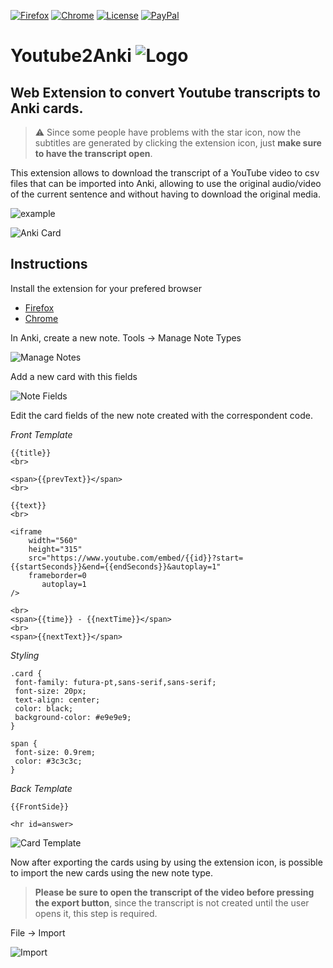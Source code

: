 [![Firefox](https://img.shields.io/amo/v/youtube2anki.svg?label=Firefox)](https://addons.mozilla.org/en-US/firefox/addon/youtube2anki/)
[![Chrome](https://img.shields.io/chrome-web-store/v/boebbbjmbikafafhoelhdjeocceddngi.svg?color=%234A88EE&label=Chrome)](https://chrome.google.com/webstore/detail/youtube2anki/boebbbjmbikafafhoelhdjeocceddngi)
[![License](https://img.shields.io/github/license/dobladov/youtube2anki.svg?color=%23B70000)](https://github.com/dobladov/youtube2Anki/blob/master/LICENSE)
[![PayPal](https://img.shields.io/badge/Support%20this%20project-PayPal-009CDE.svg)](https://www.paypal.me/dobladov)

# Youtube2Anki ![Logo](https://github.com/dobladov/youtube2Anki/raw/master/src/icons/icon48.png)

## Web Extension to convert **Youtube transcripts** to **Anki cards**.

> :warning: Since some people have problems with the star icon, now the subtitles are generated by clicking the extension icon, just **make sure to have the transcript open**.

This extension allows to download the transcript of a YouTube video to csv files that can be imported into Anki, allowing to use the original audio/video of the current sentence and without having to download the original media.

![example](https://user-images.githubusercontent.com/1938043/60365436-00b80380-99e9-11e9-8524-02916a2619a9.gif)

![Anki Card](https://user-images.githubusercontent.com/1938043/59226287-ebfb0380-8bd2-11e9-8f11-0ef5bd789801.png)


## Instructions

Install the extension for your prefered browser

+ [Firefox](https://addons.mozilla.org/en-US/firefox/addon/youtube2anki/)
+ [Chrome](https://chrome.google.com/webstore/detail/youtube2anki/boebbbjmbikafafhoelhdjeocceddngi)

In Anki, create a new note. Tools -> Manage Note Types

![Manage Notes](https://user-images.githubusercontent.com/1938043/59226841-2a44f280-8bd4-11e9-89f4-b402e818ead8.png)

Add a new card with this fields

![Note Fields](https://user-images.githubusercontent.com/1938043/60300182-b7a37900-992e-11e9-9fe1-3979ab2b6328.png)

Edit the card fields of the new note created with the correspondent code.

*Front Template*
```
{{title}}
<br>

<span>{{prevText}}</span>
<br>

{{text}}
<br>

<iframe
    width="560"
    height="315"
    src="https://www.youtube.com/embed/{{id}}?start={{startSeconds}}&end={{endSeconds}}&autoplay=1"
    frameborder=0
       autoplay=1
/>

<br>
<span>{{time}} - {{nextTime}}</span>
<br>
<span>{{nextText}}</span>
```

*Styling*
```
.card {
 font-family: futura-pt,sans-serif,sans-serif;
 font-size: 20px;
 text-align: center;
 color: black;
 background-color: #e9e9e9;
}

span {
 font-size: 0.9rem;
 color: #3c3c3c;
}

```
*Back Template*
```
{{FrontSide}}

<hr id=answer>
```

![Card Template](https://user-images.githubusercontent.com/1938043/60300373-254fa500-992f-11e9-8171-85ece52f63cf.png)


Now after exporting the cards using by using the extension icon, is possible to import the new cards using the new note type.

> **Please be sure to open the transcript of the video before pressing the export button**, since the transcript is not created until the user opens it, this step is required.

File -> Import

![Import](https://user-images.githubusercontent.com/1938043/59227840-958fc400-8bd6-11e9-897c-505a25c5831a.png)
